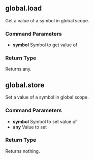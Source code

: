 ## global.load
Get a value of a symbol in global scope.
### Command Parameters
- **symbol** Symbol to get value of
### Return Type
Returns any.

## global.store
Set a value of a symbol in global scope.
### Command Parameters
- **symbol** Symbol to set value of
- **any** Value to set
### Return Type
Returns nothing.

